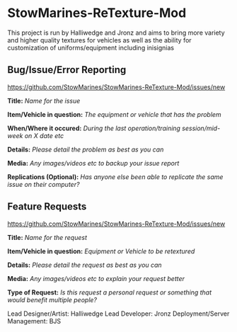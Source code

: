# StowMarines-ReTexture-Mod
This project is run by Halliwedge and Jronz and aims to bring more variety and higher quality textures for vehicles as well as the ability for customization of uniforms/equipment including inisignias

## Bug/Issue/Error Reporting
https://github.com/StowMarines/StowMarines-ReTexture-Mod/issues/new

**Title:** _Name for the issue_

**Item/Vehicle in question:** _The equipment or vehicle that has the problem_

**When/Where it occured:** _During the last operation/training session/mid-week on X date etc_

**Details:** _Please detail the problem as best as you can_

**Media:** _Any images/videos etc to backup your issue report_

**Replications (Optional):** _Has anyone else been able to replicate the same issue on their computer?_


## Feature Requests
https://github.com/StowMarines/StowMarines-ReTexture-Mod/issues/new

**Title:** _Name for the request_

**Item/Vehicle in question:** _Equipment or Vehicle to be retextured_

**Details:** _Please detail the request as best as you can_

**Media:** _Any images/videos etc to explain your request better_

**Type of Request:** _Is this request a personal request or something that would benefit multiple people?_

Lead Designer/Artist: Halliwedge
Lead Developer: Jronz
Deployment/Server Management: BJS
